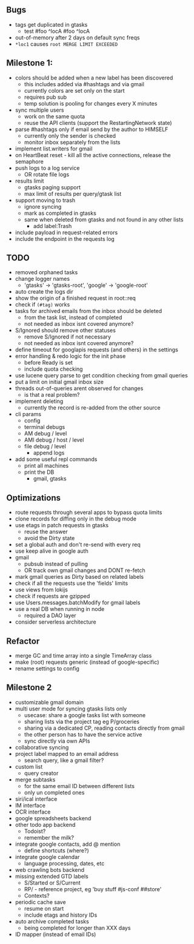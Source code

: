 ## Bugs

* tags get duplicated in gtasks
  * test #foo ^locA #foo ^locA
* out-of-memory after 2 days on default sync freqs
* `*loc1` causes `root MERGE LIMIT EXCEEDED`

## Milestone 1:

* colors should be added when a new label has been discovered
  * this includes added via #hashtags and via gmail
  * currently colors are set only on the start
  * requires pub sub
  * temp solution is pooling for changes every X minutes
* sync multiple users
  * work on the same quota
  * reuse the API clients (support the RestartingNetwork state)
* parse #hashtags only if email send by the author to HIMSELF
  * currently only the sender is checked
  * monitor inbox separately from the lists
* implement list.writers for gmail
* on HeartBeat reset - kill all the active connections, release the semaphore
* push logs to a log service
  * OR rotate file logs
* results limit
  * gtasks paging support
  * max limit of results per query/gtask list
* support moving to trash
  * ignore syncing
  * mark as completed in gtasks
  * same when deleted from gtasks and not found in any other lists
    * add label:Trash
* include payload in request-related errors
* include the endpoint in the requests log

## TODO

* removed orphaned tasks
* change logger names
  * 'gtasks' -> 'gtasks-root', 'google' -> 'google-root'
* auto create the logs dir
* show the origin of a finished request in root::req
* check if `(#tag)` works
* tasks for archived emails from the inbox should be deleted
  * from the task list, instead of completed
  * not needed as inbox isnt covered anymore?
* S/Ignored should remove other statuses
  * remove S/Ignored if not necessary
  * not needed as inbox isnt covered anymore?
* define timeout for googlapis requests (and others) in the settings
* error handling & redo logic for the init phase
  * before Ready is set
  * include quota checking
* use lucene query parse to get condition checking from gmail queries
* put a limit on initial gmail inbox size
* threads out-of-queries arent observed for changes
  * is that a real problem?
* implement deleting
  * currently the record is re-added from the other source
* cli params
  * config
  * terminal debugs
  * AM debug / level
  * AMI debug / host / level
  * file debug / level
    * append logs
* add some useful repl commands
  * print all machines
  * print the DB
    * gmail, gtasks

## Optimizations

* route requests through several apps to bypass quota limits
* clone records for diffing only in the debug mode
* use etags in patch requests in gtasks
  * reuse the answer
  * avoid the Dirty state
* set a global auth and don't re-send with every req
* use keep alive in google auth
* gmail
  * pubsub instead of pulling
  * OR track own gmail changes and DONT re-fetch
* mark gmail queries as Dirty based on related labels
* check if all the requests use the 'fields' limits
* use views from lokijs
* check if requests are gzipped
* use Users.messages.batchModify for gmail labels
* use a real DB when running in node
  * required a DAO layer
* consider serverless architecture

## Refactor

* merge GC and time array into a single TimeArray class
* make (root) requests generic (instead of google-specific)
* rename settings to config

## Milestone 2

* customizable gmail domain
* multi user mode for syncing gtasks lists only
  * usecase: share a google tasks list with someone
  * sharing lists via the project tag eg P/groceries
  * sharing via a dedicated CP, reading contacts directly from gmail
  * the other person has to have the service active
  * sync directly via own APIs
* collaborative syncing
* project label mapped to an email address
  * search query, like a gmail filter?
* custom list
  * query creator
* merge subtasks
  * for the same email ID between different lists
  * only un completed ones
* siri/ical interface
* IM interface
* OCR interface
* google spreadsheets backend
* other todo app backend
  * Todoist?
  * remember the milk?
* integrate google contacts, add @ mention
  * define shortcuts (where?)
* integrate google calendar
  * language processing, dates, etc
* web crawling bots backend
* missing extended GTD labels
  * S/Started or S/Current
  * RP/ - reference project, eg 'buy stuff #js-conf ##store'
  * Contexts?
* periodic cache save
  * resume on start
  * include etags and history IDs
* auto archive completed tasks
  * being completed for longer than XXX days
* ID mapper (instead of email IDs)
